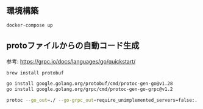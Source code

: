 
## 環境構築
```bash
docker-compose up
```

## protoファイルからの自動コード生成
参考: https://grpc.io/docs/languages/go/quickstart/

```bash
brew install protobuf

go install google.golang.org/protobuf/cmd/protoc-gen-go@v1.28
go install google.golang.org/grpc/cmd/protoc-gen-go-grpc@v1.2
```

```bash
protoc --go_out=./ --go-grpc_out=require_unimplemented_servers=false:. ./proto/memoservice.proto
```
